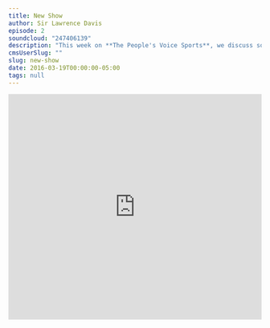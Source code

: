 ```yaml
---
title: New Show
author: Sir Lawrence Davis
episode: 2
soundcloud: "247406139"
description: "This week on **The People's Voice Sports**, we discuss some great things!!\n\nWe have a special guest..someone."
cmsUserSlug: ""
slug: new-show
date: 2016-03-19T00:00:00-05:00
tags: null
---
```


<iframe width="100%" height="450" scrolling="no" frameborder="no" src="https://w.soundcloud.com/player/?url=https%3A//api.soundcloud.com/tracks/247406139&amp;auto_play=false&amp;hide_related=false&amp;show_comments=true&amp;show_user=true&amp;show_reposts=false&amp;visual=true"></iframe>